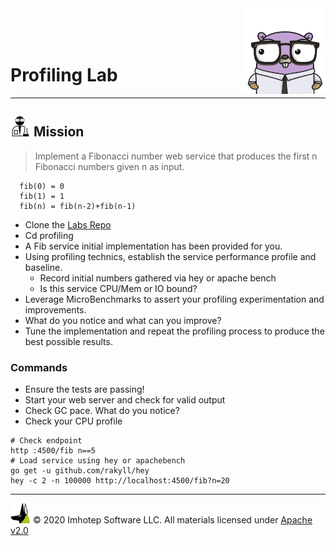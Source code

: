 <img src="../assets/gophernand.png" align="right" width="128" height="auto"/>

<br/>
<br/>
<br/>

# Profiling Lab

---
## <img src="../assets/lab.png" width="auto" height="32"/> Mission

> Implement a Fibonacci number web service that produces the first n Fibonacci numbers given n as input.

  ```text
    fib(0) = 0
    fib(1) = 1
    fib(n) = fib(n-2)+fib(n-1)
  ```

+ Clone the [Labs Repo](https://github.com/gopherland/labs2)
+ Cd profiling
+ A Fib service initial implementation has been provided for you.
+ Using profiling technics, establish the service performance profile and baseline.
  + Record initial numbers gathered via hey or apache bench
  + Is this service CPU/Mem or IO bound?
+ Leverage MicroBenchmarks to assert your profiling experimentation and improvements.
+ What do you notice and what can you improve?
+ Tune the implementation and repeat the profiling process to produce the best possible results.

### Commands

+ Ensure the tests are passing!
+ Start your web server and check for valid output
+ Check GC pace. What do you notice?
+ Check your CPU profile

```shell
# Check endpoint
http :4500/fib n==5
# Load service using hey or apachebench
go get -u github.com/rakyll/hey
hey -c 2 -n 100000 http://localhost:4500/fib?n=20
```

---
<img src="../assets/imhotep_logo.png" width="32" height="auto"/> © 2020 Imhotep Software LLC.
All materials licensed under [Apache v2.0](http://www.apache.org/licenses/LICENSE-2.0)